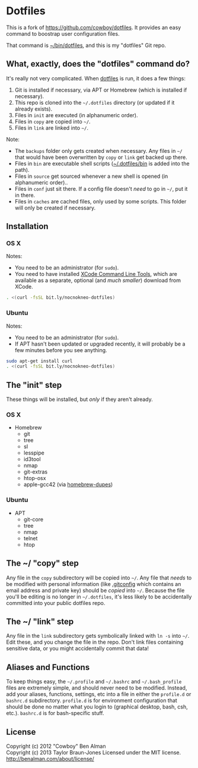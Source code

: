 # Dotfiles

This is a fork of https://github.com/cowboy/dotfiles. It provides an easy command
to boostrap user configuration files.

That command is [~/bin/dotfiles][dotfiles], and this is my "dotfiles" Git repo.

[dotfiles]: https://github.com/nocnokneo/dotfiles/blob/master/bin/dotfiles
[bin]: https://github.com/nocnokneo/dotfiles/tree/master/bin

## What, exactly, does the "dotfiles" command do?

It's really not very complicated. When [dotfiles][dotfiles] is run, it does a few things:

1. Git is installed if necessary, via APT or Homebrew (which is installed if necessary).
2. This repo is cloned into the `~/.dotfiles` directory (or updated if it already exists).
2. Files in `init` are executed (in alphanumeric order).
3. Files in `copy` are copied into `~/`.
4. Files in `link` are linked into `~/`.

Note:

* The `backups` folder only gets created when necessary. Any files in `~/` that would have been overwritten by `copy` or `link` get backed up there.
* Files in `bin` are executable shell scripts ([~/.dotfiles/bin][bin] is added into the path).
* Files in `source` get sourced whenever a new shell is opened (in alphanumeric order)..
* Files in `conf` just sit there. If a config file doesn't _need_ to go in `~/`, put it in there.
* Files in `caches` are cached files, only used by some scripts. This folder will only be created if necessary.

## Installation
### OS X
Notes:

* You need to be an administrator (for `sudo`).
* You need to have installed [XCode Command Line Tools](https://developer.apple.com/downloads/index.action?=command%20line%20tools), which are available as a separate, optional (and _much smaller_) download from XCode.

```sh
. <(curl -fsSL bit.ly/nocnokneo-dotfiles)
```

### Ubuntu
Notes:

* You need to be an administrator (for `sudo`).
* If APT hasn't been updated or upgraded recently, it will probably be a few minutes before you see anything.

```sh
sudo apt-get install curl
. <(curl -fsSL bit.ly/nocnokneo-dotfiles)
```

## The "init" step
These things will be installed, but _only_ if they aren't already.

### OS X
* Homebrew
  * git
  * tree
  * sl
  * lesspipe
  * id3tool
  * nmap
  * git-extras
  * htop-osx
  * apple-gcc42 (via [homebrew-dupes](https://github.com/Homebrew/homebrew-dupes/blob/master/apple-gcc42.rb))

### Ubuntu
* APT
  * git-core
  * tree
  * nmap
  * telnet
  * htop

## The ~/ "copy" step
Any file in the `copy` subdirectory will be copied into `~/`. Any file that _needs_ to be modified with personal information (like [.gitconfig](https://github.com/nocnokneo/dotfiles/blob/master/copy/.gitconfig) which contains an email address and private key) should be _copied_ into `~/`. Because the file you'll be editing is no longer in `~/.dotfiles`, it's less likely to be accidentally committed into your public dotfiles repo.

## The ~/ "link" step
Any file in the `link` subdirectory gets symbolically linked with `ln -s` into `~/`. Edit these, and you change the file in the repo. Don't link files containing sensitive data, or you might accidentally commit that data!

## Aliases and Functions
To keep things easy, the `~/.profile` and `~/.bashrc` and `~/.bash_profile` files are extremely simple, and should never need to be modified. Instead, add your aliases, functions, settings, etc into a file in either the `profile.d` or `bashrc.d` subdirectory. `profile.d` is for environment configuration that should be done no matter what you login to (graphical desktop, bash, csh, etc.). `bashrc.d` is for bash-specific stuff.

## License
Copyright (c) 2012 "Cowboy" Ben Alman  
Copyright (c) 2013 Taylor Braun-Jones
Licensed under the MIT license.  
<http://benalman.com/about/license/>
